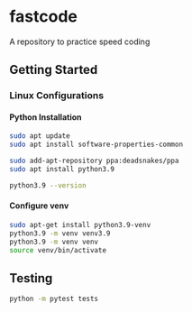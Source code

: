 # fastcode
A repository to practice speed coding

## Getting Started

### Linux Configurations

#### Python Installation

```sh
sudo apt update
sudo apt install software-properties-common

sudo add-apt-repository ppa:deadsnakes/ppa
sudo apt install python3.9

python3.9 --version
```

#### Configure venv

```sh
sudo apt-get install python3.9-venv
python3.9 -m venv venv3.9
python3.9 -m venv venv
source venv/bin/activate
```

## Testing

```sh
python -m pytest tests
```
